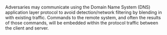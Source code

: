 Adversaries may communicate using the Domain Name System (DNS) application layer protocol to avoid detection/network filtering by blending in with existing traffic. Commands to the remote system, and often the results of those commands, will be embedded within the protocol traffic between the client and server.
